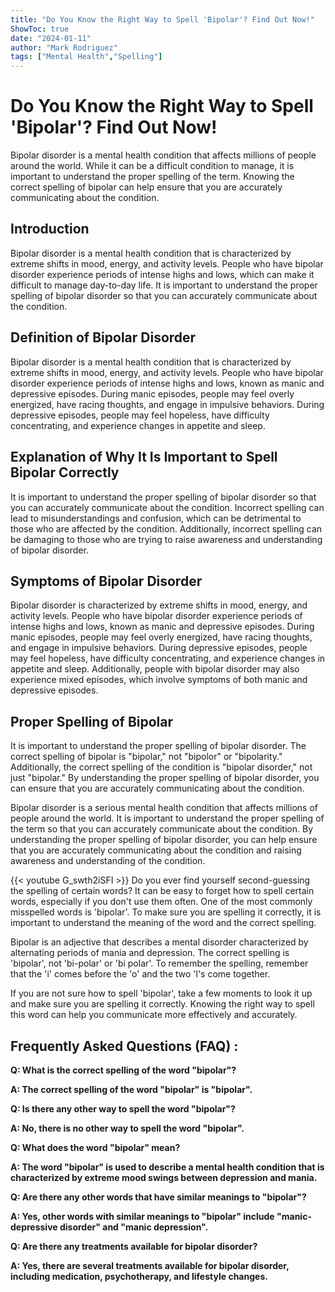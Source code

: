 ```yaml
---
title: "Do You Know the Right Way to Spell 'Bipolar'? Find Out Now!"
ShowToc: true 
date: "2024-01-11"
author: "Mark Rodriguez" 
tags: ["Mental Health","Spelling"]
---
```

# Do You Know the Right Way to Spell 'Bipolar'? Find Out Now!

Bipolar disorder is a mental health condition that affects millions of people around the world. While it can be a difficult condition to manage, it is important to understand the proper spelling of the term. Knowing the correct spelling of bipolar can help ensure that you are accurately communicating about the condition.

## Introduction

Bipolar disorder is a mental health condition that is characterized by extreme shifts in mood, energy, and activity levels. People who have bipolar disorder experience periods of intense highs and lows, which can make it difficult to manage day-to-day life. It is important to understand the proper spelling of bipolar disorder so that you can accurately communicate about the condition.

## Definition of Bipolar Disorder

Bipolar disorder is a mental health condition that is characterized by extreme shifts in mood, energy, and activity levels. People who have bipolar disorder experience periods of intense highs and lows, known as manic and depressive episodes. During manic episodes, people may feel overly energized, have racing thoughts, and engage in impulsive behaviors. During depressive episodes, people may feel hopeless, have difficulty concentrating, and experience changes in appetite and sleep.

## Explanation of Why It Is Important to Spell Bipolar Correctly

It is important to understand the proper spelling of bipolar disorder so that you can accurately communicate about the condition. Incorrect spelling can lead to misunderstandings and confusion, which can be detrimental to those who are affected by the condition. Additionally, incorrect spelling can be damaging to those who are trying to raise awareness and understanding of bipolar disorder.

## Symptoms of Bipolar Disorder

Bipolar disorder is characterized by extreme shifts in mood, energy, and activity levels. People who have bipolar disorder experience periods of intense highs and lows, known as manic and depressive episodes. During manic episodes, people may feel overly energized, have racing thoughts, and engage in impulsive behaviors. During depressive episodes, people may feel hopeless, have difficulty concentrating, and experience changes in appetite and sleep. Additionally, people with bipolar disorder may also experience mixed episodes, which involve symptoms of both manic and depressive episodes.

## Proper Spelling of Bipolar

It is important to understand the proper spelling of bipolar disorder. The correct spelling of bipolar is "bipolar," not "bipolor" or "bipolarity." Additionally, the correct spelling of the condition is "bipolar disorder," not just "bipolar." By understanding the proper spelling of bipolar disorder, you can ensure that you are accurately communicating about the condition.

Bipolar disorder is a serious mental health condition that affects millions of people around the world. It is important to understand the proper spelling of the term so that you can accurately communicate about the condition. By understanding the proper spelling of bipolar disorder, you can help ensure that you are accurately communicating about the condition and raising awareness and understanding of the condition.

{{< youtube G_swth2iSFI >}} 
Do you ever find yourself second-guessing the spelling of certain words? It can be easy to forget how to spell certain words, especially if you don't use them often. One of the most commonly misspelled words is 'bipolar'. To make sure you are spelling it correctly, it is important to understand the meaning of the word and the correct spelling. 

Bipolar is an adjective that describes a mental disorder characterized by alternating periods of mania and depression. The correct spelling is 'bipolar', not 'bi-polar' or 'bi polar'. To remember the spelling, remember that the 'i' comes before the 'o' and the two 'l's come together. 

If you are not sure how to spell 'bipolar', take a few moments to look it up and make sure you are spelling it correctly. Knowing the right way to spell this word can help you communicate more effectively and accurately.

## Frequently Asked Questions (FAQ) :
**Q: What is the correct spelling of the word "bipolar"?**

**A: The correct spelling of the word "bipolar" is "bipolar".**

**Q: Is there any other way to spell the word "bipolar"?**

**A: No, there is no other way to spell the word "bipolar".**

**Q: What does the word "bipolar" mean?**

**A: The word "bipolar" is used to describe a mental health condition that is characterized by extreme mood swings between depression and mania.**

**Q: Are there any other words that have similar meanings to "bipolar"?**

**A: Yes, other words with similar meanings to "bipolar" include "manic-depressive disorder" and "manic depression".**

**Q: Are there any treatments available for bipolar disorder?**

**A: Yes, there are several treatments available for bipolar disorder, including medication, psychotherapy, and lifestyle changes.**






